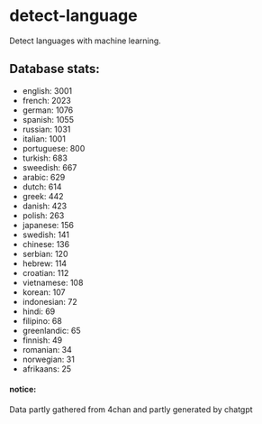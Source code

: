 # detect-language
Detect languages with machine learning.

## Database stats:
  - english: 3001
  - french: 2023
  - german: 1076
  - spanish: 1055
  - russian: 1031
  - italian: 1001
  - portuguese: 800
  - turkish: 683
  - sweedish: 667
  - arabic: 629
  - dutch: 614
  - greek: 442
  - danish: 423
  - polish: 263
  - japanese: 156
  - swedish: 141
  - chinese: 136
  - serbian: 120
  - hebrew: 114
  - croatian: 112
  - vietnamese: 108
  - korean: 107
  - indonesian: 72
  - hindi: 69
  - filipino: 68
  - greenlandic: 65
  - finnish: 49
  - romanian: 34
  - norwegian: 31
  - afrikaans: 25

#### notice:
Data partly gathered from 4chan and partly generated by chatgpt
